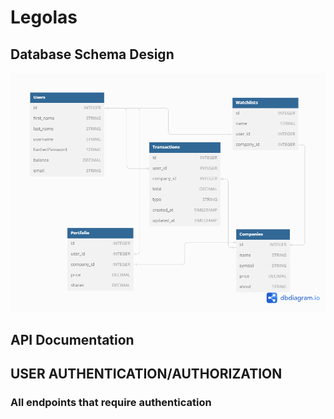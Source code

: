 # Legolas

## Database Schema Design

![db-schema]

[db-schema]: /legolas-project/app/static/legolas-db-diagram.png
## API Documentation

## USER AUTHENTICATION/AUTHORIZATION

### All endpoints that require authentication

